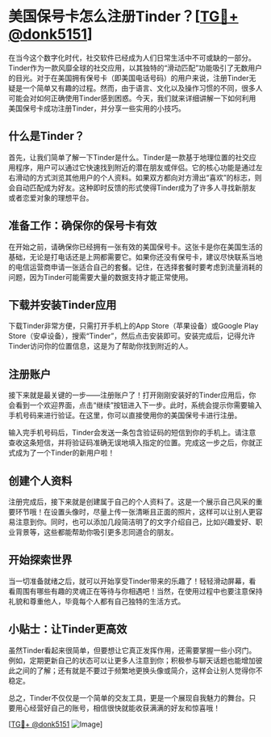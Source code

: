 # 美国保号卡怎么注册Tinder？[[TG💪+ @donk5151](https://t.me/s/donk5151)]

在当今这个数字化时代，社交软件已经成为人们日常生活中不可或缺的一部分。Tinder作为一款风靡全球的社交应用，以其独特的“滑动匹配”功能吸引了无数用户的目光。对于在美国拥有保号卡（即美国电话号码）的用户来说，注册Tinder无疑是一个简单又有趣的过程。然而，由于语言、文化以及操作习惯的不同，很多人可能会对如何正确使用Tinder感到困惑。今天，我们就来详细讲解一下如何利用美国保号卡成功注册Tinder，并分享一些实用的小技巧。

## 什么是Tinder？

首先，让我们简单了解一下Tinder是什么。Tinder是一款基于地理位置的社交应用程序，用户可以通过它快速找到附近的潜在朋友或伴侣。它的核心功能是通过左右滑动的方式浏览其他用户的个人资料。如果双方都向对方滑出“喜欢”的标志，则会自动匹配成为好友。这种即时反馈的形式使得Tinder成为了许多人寻找新朋友或者恋爱对象的理想平台。

## 准备工作：确保你的保号卡有效

在开始之前，请确保你已经拥有一张有效的美国保号卡。这张卡是你在美国生活的基础，无论是打电话还是上网都需要它。如果你还没有保号卡，建议尽快联系当地的电信运营商申请一张适合自己的套餐。记住，在选择套餐时要考虑到流量消耗的问题，因为Tinder可能需要大量的数据支持才能正常使用。

## 下载并安装Tinder应用

下载Tinder非常方便，只需打开手机上的App Store（苹果设备）或Google Play Store（安卓设备），搜索“Tinder”，然后点击安装即可。安装完成后，记得允许Tinder访问你的位置信息，这是为了帮助你找到附近的人。

## 注册账户

接下来就是最关键的一步——注册账户了！打开刚刚安装好的Tinder应用后，你会看到一个欢迎界面，点击“继续”按钮进入下一步。此时，系统会提示你需要输入手机号码来进行验证。在这里，你可以直接使用你的美国保号卡进行注册。

输入完手机号码后，Tinder会发送一条包含验证码的短信到你的手机上。请注意查收这条短信，并将验证码准确无误地填入指定的位置。完成这一步之后，你就正式成为了一个Tinder的新用户啦！

## 创建个人资料

注册完成后，接下来就是创建属于自己的个人资料了。这是一个展示自己风采的重要环节哦！在设置头像时，尽量上传一张清晰且正面的照片，这样可以让别人更容易注意到你。同时，也可以添加几段简洁明了的文字介绍自己，比如兴趣爱好、职业背景等，这些都能帮助你吸引更多志同道合的朋友。

## 开始探索世界

当一切准备就绪之后，就可以开始享受Tinder带来的乐趣了！轻轻滑动屏幕，看看周围有哪些有趣的灵魂正在等待与你相遇吧！当然，在使用过程中也要注意保持礼貌和尊重他人，毕竟每个人都有自己独特的生活方式。

## 小贴士：让Tinder更高效

虽然Tinder看起来很简单，但要想让它真正发挥作用，还需要掌握一些小窍门。例如，定期更新自己的状态可以让更多人注意到你；积极参与聊天话题也能增加彼此之间的了解；还有就是不要过于频繁地更换头像或简介，这样会让别人觉得你不稳定。

总之，Tinder不仅仅是一个简单的交友工具，更是一个展现自我魅力的舞台。只要用心经营好自己的账号，相信很快就能收获满满的好友和惊喜哦！

[[TG💪+ @donk5151](https://t.me/s/donk5151) ![Image](https://i.postimg.cc/rwNCRYN7/Snipaste-2025-04-30-17-27-05.png)]